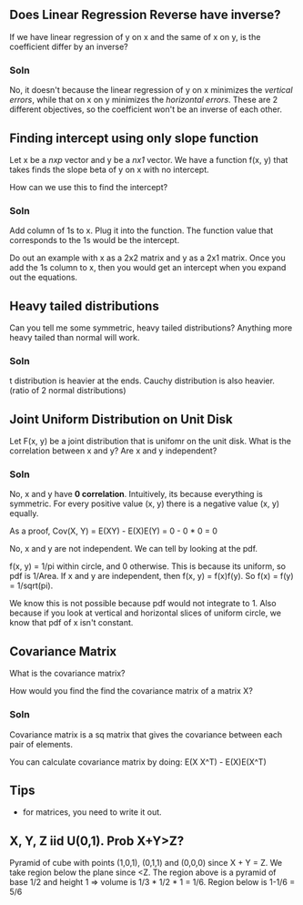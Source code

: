 ## Does Linear Regression Reverse have inverse?

If we have linear regression of y on x and the same of x on y, is the coefficient differ by an inverse?

### Soln
No, it doesn't because the linear regression of y on x minimizes the _vertical errors_, while that on x on y minimizes the _horizontal errors_.
These are 2 different objectives, so the coefficient won't be an inverse of each other.

## Finding intercept using only slope function
Let x be a _nxp_ vector and y be a _nx1_ vector. We have a function f(x, y) that takes finds the slope beta of y on x with no intercept. 

How can we use this to find the intercept?

### Soln
Add column of 1s to x. Plug it into the function. The function value that corresponds to the 1s would be the intercept.

Do out an example with x as a 2x2 matrix and y as a 2x1 matrix.
Once you add the 1s column to x, then you would get an intercept when you expand out the equations.

## Heavy tailed distributions

Can you tell me some symmetric, heavy tailed distributions? Anything more heavy tailed than normal will work.

### Soln
t distribution is heavier at the ends.
Cauchy distribution is also heavier. (ratio of 2 normal distributions)

## Joint Uniform Distribution on Unit Disk
Let F(x, y) be a joint distribution that is unifomr on the unit disk. 
What is the correlation between x and y? Are x and y independent?

### Soln
No, x and y have **0 correlation**. Intuitively, its because everything is symmetric. For every positive value (x, y) there is a negative value (x, y) equally.

As a proof, Cov(X, Y) = E(XY) - E(X)E(Y) = 0 - 0 * 0 = 0

No, x and y are not independent. We can tell by looking at the pdf.

f(x, y) = 1/pi within circle, and 0 otherwise. This is because its uniform, so pdf is 1/Area.
If x and y are independent, then f(x, y) = f(x)f(y). So f(x) = f(y) = 1/sqrt(pi).

We know this is not possible because pdf would not integrate to 1. Also because if you look at 
vertical and horizontal slices of uniform circle, we know that pdf of x isn't constant. 

## Covariance Matrix
What is the covariance matrix?

How would you find the find the covariance matrix of a matrix X?

### Soln
Covariance matrix is a sq matrix that gives the covariance between each pair of elements.

You can calculate covariance matrix by doing:
E(X X^T) - E(X)E(X^T)


## Tips
- for matrices, you need to write it out.

## X, Y, Z iid U(0,1). Prob X+Y>Z?

Pyramid of cube with points (1,0,1), (0,1,1) and (0,0,0) since X + Y = Z. We take region below the plane since <Z. 
The region above is a pyramid of base 1/2 and height 1 => volume is 1/3 * 1/2 * 1 = 1/6.
Region below is 1-1/6 = 5/6
